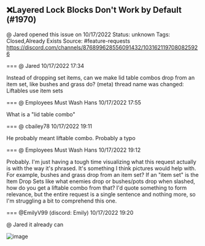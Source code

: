 ## ❌Layered Lock Blocks Don't Work by Default (#1970)
@ Jared opened this issue on 10/17/2022
Status: unknown
Tags: Closed,Already Exists
Source: #feature-requests https://discord.com/channels/876899628556091432/1031621197080825926


=== @ Jared 10/17/2022 17:34

Instead of dropping set items, can we make lid table combos drop from an item set, like bushes and grass do?
(meta) thread name was changed: Liftables use item sets

=== @ Employees Must Wash Hans 10/17/2022 17:55

What is a "lid table combo"

=== @ cbailey78 10/17/2022 19:11

He probably meant liftable combo.  Probably a typo

=== @ Employees Must Wash Hans 10/17/2022 19:12

Probably.  I'm just having a tough time visualizing what this request actually is with the way it's phrased.  It's something I think pictures would help with.
For example, bushes and grass drop from an item set?   If an "item set" is the Item Drop Sets like what enemies drop or bushes/pots drop when slashed, how do you get a liftable combo from that?
I'd quote something to form relevance, but the entire request is a single sentence and nothing more, so I'm struggling a bit to comprehend this one.

=== @EmilyV99 (discord: Emily) 10/17/2022 19:20

@ Jared it already can

![image](https://cdn.discordapp.com/attachments/1031621197080825926/1031648072591233146/unknown.png?ex=65e61f23&is=65d3aa23&hm=012ae3cf9e882491c5c9dc59cbaf1d9bcae8f73d04d58cbab674580c87006c6e&)
